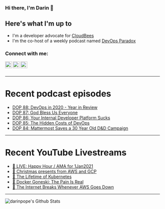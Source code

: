 ### Hi there, I'm Darin 👋

## Here's what I'm up to
- I'm a developer advocate for [CloudBees][cloudbees-website]
- I'm the co-host of a weekly podcast named [DevOps Paradox][dop-website]

### Connect with me:

[<img align="left" alt="darinpope | Twitter" width="22px" src="https://cdn.jsdelivr.net/npm/simple-icons@v3/icons/twitter.svg" />][twitter]
[<img align="left" alt="darinpope | LinkedIn" width="22px" src="https://cdn.jsdelivr.net/npm/simple-icons@v3/icons/linkedin.svg" />][linkedin]
[<img align="left" alt="darinpope | Instagram" width="22px" src="https://cdn.jsdelivr.net/npm/simple-icons@v3/icons/instagram.svg" />][instagram]

<br />
<br />

---

# Recent podcast episodes
<!-- BLOG-POST-LIST:START -->
- [DOP 88: DevOps in 2020 - Year in Review](https://www.devopsparadox.com/episodes/devops-in-2020-year-in-review-88/)
- [DOP 87: God Bless Us Everyone](https://www.devopsparadox.com/episodes/god-bless-us-everyone-87/)
- [DOP 86: Your Internal Developer Platform Sucks](https://www.devopsparadox.com/episodes/your-internal-developer-platform-sucks-86/)
- [DOP 85: The Hidden Costs of DevOps](https://www.devopsparadox.com/episodes/the-hidden-costs-of-devops-85/)
- [DOP 84: Mattermost Saves a 30 Year Old D&D Campaign](https://www.devopsparadox.com/episodes/mattermost-saves-a-30-year-old-d-d-campaign-84/)
<!-- BLOG-POST-LIST:END -->

---

# Recent YouTube Livestreams
<!-- YOUTUBE:START -->
- [🔴 LIVE: Happy Hour / AMA for 1Jan2021](https://www.youtube.com/watch?v=HBDk7aUkHos)
- [🔴 Christmas presents from AWS and GCP](https://www.youtube.com/watch?v=rXVoMKVMdOQ)
- [🔴 The Lifetime of Kubernetes](https://www.youtube.com/watch?v=4nSumcq9RYY)
- [🔴 Docker Goneski: The Pain Is Real](https://www.youtube.com/watch?v=m9ulREUNalo)
- [🔴 The Internet Breaks Whenever AWS Goes Down](https://www.youtube.com/watch?v=F3zdBGWVJKU)
<!-- YOUTUBE:END -->

---

<img align="left" alt="darinpope's Github Stats" src="https://github-readme-stats.codestackr.vercel.app/api?username=darinpope&show_icons=true&hide_border=true" />


[website]: https://www.darinpope.com/
[twitter]: https://twitter.com/darinpope
[youtube]: https://youtube.com/darinpope
[instagram]: https://instagram.com/darinpope
[linkedin]: https://linkedin.com/in/darinpope
[cloudbees-website]: https://www.cloudbees.com/
[dop-website]: https://www.devopsparadox.com/

<!--
**darinpope/darinpope** is a ✨ _special_ ✨ repository because its `README.md` (this file) appears on your GitHub profile.

Here are some ideas to get you started:

- 🔭 I’m currently working on ...
- 🌱 I’m currently learning ...
- 👯 I’m looking to collaborate on ...
- 🤔 I’m looking for help with ...
- 💬 Ask me about ...
- 📫 How to reach me: ...
- 😄 Pronouns: ...
- ⚡ Fun fact: ...
-->
